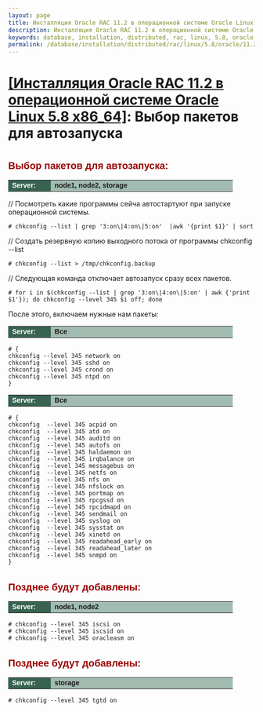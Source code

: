 ```yaml
---
layout: page
title: Инсталляция Oracle RAC 11.2 в операционной системе Oracle Linux 5.8 (ISCSI + ASM) - Выбор пакетов для автозапуска
description: Инсталляция Oracle RAC 11.2 в операционной системе Oracle Linux 5.8 (ISCSI + ASM) - Выбор пакетов для автозапуска
keywords: database, installation, distributed, rac, linux, 5.8, oracle, 11.2, Выбор пакетов для автозапуска
permalink: /database/installation/distributed/rac/linux/5.8/oracle/11.2/autostart-only-packages-what-needed/
---
```


# <a href="/database/installation/distributed/rac/linux/5.8/oracle/11.2/">[Инсталляция Oracle RAC 11.2 в операционной системе Oracle Linux 5.8 x86_64]</a>: Выбор пакетов для автозапуска

<br/>

<span style="font-size: 20px; text-align: left; line-height: 130%; font-family: Arial,Helvetica,sans-serif; color: rgb(153, 0, 0);">
<strong>Выбор пакетов для автозапуска:</strong></span>

<table cellpadding="4" cellspacing="2" align="center" border="0" width="100%">

<tr>
<td style="color: rgb(255, 255, 255);" bgcolor="#386351" width="14%"><span style="font-family: Arial,Helvetica,sans-serif; font-size: 14px;"><strong>Server:</strong></span></td>
<td height="20" bgcolor="#a2bcb1" width="60%"><span style="font-family: Arial,Helvetica,sans-serif; font-size: 14px;"><strong>node1, node2, storage</strong></span></td>
</tr>

</table>

// Посмотреть какие программы сейча автостартуют при запуске операционной системы.

    # chkconfig --list | grep '3:on\|4:on\|5:on'  |awk '{print $1}' | sort

// Создать резервную копию выходного потока от программы chkconfig --list

    # chkconfig --list > /tmp/chkconfig.backup

// Следующая команда отключает автозапуск сразу всех пакетов.

    # for i in $(chkconfig --list | grep '3:on\|4:on\|5:on' | awk {'print $1'}); do chkconfig --level 345 $i off; done

После этого, включаем нужные нам пакеты:

<table cellpadding="4" cellspacing="2" align="center" border="0" width="100%">
	<tr>
		<td style="color: rgb(255, 255, 255);" bgcolor="#386351" width="14%"><span style="font-family: Arial,Helvetica,sans-serif; font-size: 14px;"><strong>Server:</strong></span></td>
		<td height="20" bgcolor="#a2bcb1" width="60%"><span style="font-family: Arial,Helvetica,sans-serif; font-size: 14px;">
		<strong>Все</strong>
		</span>
		</td>
	</tr>
</table>

    # {
    chkconfig --level 345 network on
    chkconfig --level 345 sshd on
    chkconfig --level 345 crond on
    chkconfig --level 345 ntpd on
    }

<table cellpadding="4" cellspacing="2" align="center" border="0" width="100%">
	<tr>
		<td style="color: rgb(255, 255, 255);" bgcolor="#386351" width="14%"><span style="font-family: Arial,Helvetica,sans-serif; font-size: 14px;"><strong>Server:</strong></span></td>
		<td height="20" bgcolor="#a2bcb1" width="60%"><span style="font-family: Arial,Helvetica,sans-serif; font-size: 14px;">
		<strong>Все</strong>
		</span>
		</td>
	</tr>
</table>

    # {
    chkconfig  --level 345 acpid on
    chkconfig  --level 345 atd on
    chkconfig  --level 345 auditd on
    chkconfig  --level 345 autofs on
    chkconfig  --level 345 haldaemon on
    chkconfig  --level 345 irqbalance on
    chkconfig  --level 345 messagebus on
    chkconfig  --level 345 netfs on
    chkconfig  --level 345 nfs on
    chkconfig  --level 345 nfslock on
    chkconfig  --level 345 portmap on
    chkconfig  --level 345 rpcgssd on
    chkconfig  --level 345 rpcidmapd on
    chkconfig  --level 345 sendmail on
    chkconfig  --level 345 syslog on
    chkconfig  --level 345 sysstat on
    chkconfig  --level 345 xinetd on
    chkconfig  --level 345 readahead_early on
    chkconfig  --level 345 readahead_later on
    chkconfig  --level 345 snmpd on
    }

<br/>

<span style="font-size: 20px; text-align: left; line-height: 130%; font-family: Arial,Helvetica,sans-serif; color: rgb(153, 0, 0);">
<strong>Позднее будут добавлены:</strong></span>

<table cellpadding="4" cellspacing="2" align="center" border="0" width="100%">

<tr>
<td style="color: rgb(255, 255, 255);" bgcolor="#386351" width="14%"><span style="font-family: Arial,Helvetica,sans-serif; font-size: 14px;"><strong>Server:</strong></span></td>
<td height="20" bgcolor="#a2bcb1" width="60%"><span style="font-family: Arial,Helvetica,sans-serif; font-size: 14px;"><strong>node1, node2</strong></span></td>
</tr>

</table>

    # chkconfig --level 345 iscsi on
    # chkconfig --level 345 iscsid on
    # chkconfig --level 345 oracleasm on

<br/>

<span style="font-size: 20px; text-align: left; line-height: 130%; font-family: Arial,Helvetica,sans-serif; color: rgb(153, 0, 0);">
<strong>Позднее будут добавлены:</strong></span>

<table cellpadding="4" cellspacing="2" align="center" border="0" width="100%">

<tr>
<td style="color: rgb(255, 255, 255);" bgcolor="#386351" width="14%"><span style="font-family: Arial,Helvetica,sans-serif; font-size: 14px;"><strong>Server:</strong></span></td>
<td height="20" bgcolor="#a2bcb1" width="60%"><span style="font-family: Arial,Helvetica,sans-serif; font-size: 14px;"><strong>storage</strong></span></td>
</tr>

</table>

    # chkconfig --level 345 tgtd on
